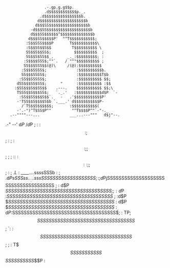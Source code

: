                      .-.gp.g.g$$p.
                     .d$$$$$$$$$$$$p._.
                   .d$$$$$$$$$$$$$$$$b.
                  d$$$$$$$$$$$$$$$$$$$$b
                 d$$$SS$$$$$$$$$$$$$$$$$b
               -d$$$SS$$$$$$$$$$$$$$$$$$$b
               d$$$SS$$$$$$^$$$$$$$$$$$$$$b
              d$$$SS$$$$$P'  "^T$$$$$$$$$$$;
             :S$$SSS$$$$P       T$$$$$$$$$$$\
             :S$$SS$$S$$         T$$$$$$$$$$ \
             SS$$S$$SS$;          $$$$$$$$$$  ;
             SS$$S$SS$$_.      _._:$$$$$$$$$; :
            :S$$$$SSS$;""`.   / """$$$$$$$$$$ ;
            SS$$$SSS$$(@)\     /(@):$$$$$$$$$$
           :S$$$SSSS$;             :$$$$$$$$$$b.
           SS$$$SSSS$;             :$$$$$$$$$$T$b
          :SS$$SSSSS$;             :$$$$$$$$$$ $$;
         dSS$$$SS$SS$;      "      :$$$$$$$$$$ :$$
        :$SS$$$S$$SS$$    .---.    $$$$$$$$$$$ $$;\
         TSSS$$S$$$SS$;   `._.'   :$$$$$$$$$$$d$P  `-
          :SS$$SS$$$S$$`.   -   .'$$$$$$$$$$$$P'
         -'TSS$$S$$$$S$b `.___.' d$$$$$$$$$$$P-
           /`TS$$S$$$$$$;       :$$$$$$$$$$$(
         -'.-")^T$SS$P^"         "^T$$$$P^"`-"-._
      .--""""---...             ___...---"""   d$j"--.
   .-"                      --'               d$P     \
  /                                          d$P       ;
 :                                          :$$        :
 ;                                          $$;        :
 ;                                         :$$         :
 ;        ;                                $$;         ;
 ;        ::                              :$$         :
 :         ;                ;             $$;         :
  ;      ._L_               : ____....ssssSSSb        :
  ;    .d$PsSSSss..__...sssSSSSSSSSSSSSSSSSSSS;       :
  ;   d$PjSSSSSSSSSSSSSSSSSSSSSSSSSSSSSSSSSSSSS       ;
  :  d$P $SSSSSSSSSSSSSSSSSSSSSSSSSSSSSSSSSSSSS;      ;
  : d$P :$SSSSSSSSSSSSSSSSSSSSSSSSSSSSSSSSSSSSS$      ;
  :d$P  $$SSSSSSSSSSSSSSSSSSSSSSSSSSSSSSSSSSSSS$     :
  d$P   $$SSSSSSSSSSSSSSSSSSSSSSSSSSSSSSSSSSSSS$     :
 d$P    :$SSSSSSSSSSSSSSSSSSSSSSSSSSSSSSSSSSSS$;     :
 TP;     $$SSSSSSSSSSSSSSSSSSSSSSSSSSSSSSSSSS$$      ;
  `:     :$$SSSSSSSSSSSSSSSSSSSSSSSSSSSSSSSS$$;      ;
   :      T$$$SSSSSSSSSSS$$$$$$$SSSSSSSSSS$$$P      : 
